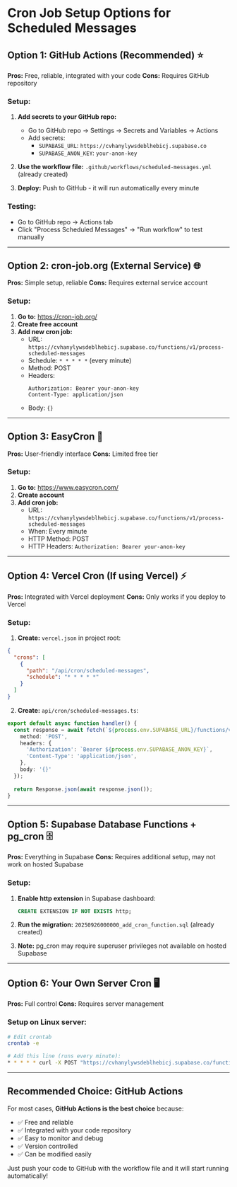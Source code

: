 # Cron Job Setup Options for Scheduled Messages

## Option 1: GitHub Actions (Recommended) ⭐

**Pros:** Free, reliable, integrated with your code
**Cons:** Requires GitHub repository

### Setup:
1. **Add secrets to your GitHub repo:**
   - Go to GitHub repo → Settings → Secrets and Variables → Actions
   - Add secrets:
     - `SUPABASE_URL`: `https://cvhanylywsdeblhebicj.supabase.co`
     - `SUPABASE_ANON_KEY`: `your-anon-key`

2. **Use the workflow file:** `.github/workflows/scheduled-messages.yml` (already created)

3. **Deploy:** Push to GitHub - it will run automatically every minute

### Testing:
- Go to GitHub repo → Actions tab
- Click "Process Scheduled Messages" → "Run workflow" to test manually

---

## Option 2: cron-job.org (External Service) 🌐

**Pros:** Simple setup, reliable
**Cons:** Requires external service account

### Setup:
1. **Go to:** https://cron-job.org/
2. **Create free account**
3. **Add new cron job:**
   - URL: `https://cvhanylywsdeblhebicj.supabase.co/functions/v1/process-scheduled-messages`
   - Schedule: `* * * * *` (every minute)
   - Method: POST
   - Headers:
     ```
     Authorization: Bearer your-anon-key
     Content-Type: application/json
     ```
   - Body: `{}`

---

## Option 3: EasyCron 📅

**Pros:** User-friendly interface
**Cons:** Limited free tier

### Setup:
1. **Go to:** https://www.easycron.com/
2. **Create account**
3. **Add cron job:**
   - URL: `https://cvhanylywsdeblhebicj.supabase.co/functions/v1/process-scheduled-messages`
   - When: Every minute
   - HTTP Method: POST
   - HTTP Headers: `Authorization: Bearer your-anon-key`

---

## Option 4: Vercel Cron (If using Vercel) ⚡

**Pros:** Integrated with Vercel deployment
**Cons:** Only works if you deploy to Vercel

### Setup:
1. **Create:** `vercel.json` in project root:
```json
{
  "crons": [
    {
      "path": "/api/cron/scheduled-messages",
      "schedule": "* * * * *"
    }
  ]
}
```

2. **Create:** `api/cron/scheduled-messages.ts`:
```typescript
export default async function handler() {
  const response = await fetch(`${process.env.SUPABASE_URL}/functions/v1/process-scheduled-messages`, {
    method: 'POST',
    headers: {
      'Authorization': `Bearer ${process.env.SUPABASE_ANON_KEY}`,
      'Content-Type': 'application/json',
    },
    body: '{}'
  });
  
  return Response.json(await response.json());
}
```

---

## Option 5: Supabase Database Functions + pg_cron 🗄️

**Pros:** Everything in Supabase
**Cons:** Requires additional setup, may not work on hosted Supabase

### Setup:
1. **Enable http extension** in Supabase dashboard:
   ```sql
   CREATE EXTENSION IF NOT EXISTS http;
   ```

2. **Run the migration:** `20250926000000_add_cron_function.sql` (already created)

3. **Note:** pg_cron may require superuser privileges not available on hosted Supabase

---

## Option 6: Your Own Server Cron 🖥️

**Pros:** Full control
**Cons:** Requires server management

### Setup on Linux server:
```bash
# Edit crontab
crontab -e

# Add this line (runs every minute):
* * * * * curl -X POST "https://cvhanylywsdeblhebicj.supabase.co/functions/v1/process-scheduled-messages" -H "Authorization: Bearer your-anon-key" -H "Content-Type: application/json" -d '{}'
```

---

## Recommended Choice: GitHub Actions

For most cases, **GitHub Actions is the best choice** because:
- ✅ Free and reliable
- ✅ Integrated with your code repository
- ✅ Easy to monitor and debug
- ✅ Version controlled
- ✅ Can be modified easily

Just push your code to GitHub with the workflow file and it will start running automatically!
